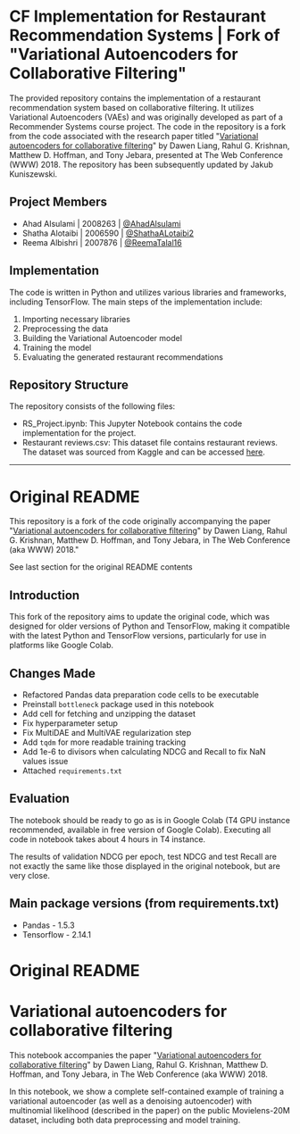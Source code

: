 # CF Implementation for Restaurant Recommendation Systems | Fork of "Variational Autoencoders for Collaborative Filtering"
The provided repository contains the implementation of a restaurant recommendation system based on collaborative filtering. It utilizes Variational Autoencoders (VAEs) and was originally developed as part of a Recommender Systems course project. The code in the repository is a fork from the code associated with the research paper titled "[Variational autoencoders for collaborative filtering](https://arxiv.org/pdf/1802.05814.pdf)" by Dawen Liang, Rahul G. Krishnan, Matthew D. Hoffman, and Tony Jebara, presented at The Web Conference (WWW) 2018. The repository has been subsequently updated by Jakub Kuniszewski.

## Project Members
* Ahad Alsulami | 2008263 | [@AhadAlsulami](https://github.com/AhadAlsulami)
* Shatha Alotaibi | 2006590 | [@ShathaALotaibi2](https://github.com/ShathaALotaibi2)
* Reema Albishri | 2007876 | [@ReemaTalal16](https://github.com/ReemaTalal16)

## Implementation
The code is written in Python and utilizes various libraries and frameworks, including TensorFlow. The main steps of the implementation include:
1. Importing necessary libraries
2. Preprocessing the data
3. Building the Variational Autoencoder model
4. Training the model
5. Evaluating the generated restaurant recommendations

## Repository Structure
The repository consists of the following files:
* RS_Project.ipynb: This Jupyter Notebook contains the code implementation for the project.
* Restaurant reviews.csv: This dataset file contains restaurant reviews. The dataset was sourced from Kaggle and can be accessed [here](https://www.kaggle.com/datasets/batjoker/zomato-restaurants-hyderabad/data).

_______________________


# Original README
This repository is a fork of the code originally accompanying the paper 
"[Variational autoencoders for collaborative filtering](https://arxiv.org/abs/1802.05814)" by Dawen Liang, Rahul G. Krishnan, Matthew D. Hoffman, and Tony Jebara, in The Web Conference (aka WWW) 2018."

See last section for the original README contents

## Introduction

This fork of the repository aims to update the original code, which was designed for older versions of Python and TensorFlow, making it compatible with the latest Python and TensorFlow versions, particularly for use in platforms like Google Colab.

## Changes Made

- Refactored Pandas data preparation code cells to be executable
- Preinstall `bottleneck` package used in this notebook
- Add cell for fetching and unzipping the dataset
- Fix hyperparameter setup
- Fix MultiDAE and MultiVAE regularization step
- Add `tqdm` for more readable training tracking
- Add 1e-6 to divisors when calculating NDCG and Recall to fix NaN values issue
- Attached `requirements.txt`

## Evaluation

The notebook should be ready to go as is in Google Colab (T4 GPU instance recommended, available in free version of Google Colab).
Executing all code in notebook takes about 4 hours in T4 instance.

The results of validation NDCG per epoch, test NDCG and test Recall are not exactly the same like those displayed in the original notebook, but are very close.

## Main package versions (from requirements.txt)

- Pandas - 1.5.3
- Tensorflow - 2.14.1

# Original README
# Variational autoencoders for collaborative filtering

This notebook accompanies the paper "[Variational autoencoders for collaborative filtering](https://arxiv.org/abs/1802.05814)" by Dawen Liang, Rahul G. Krishnan, Matthew D. Hoffman, and Tony Jebara, in The Web Conference (aka WWW) 2018.

In this notebook, we show a complete self-contained example of training a variational autoencoder (as well as a denoising autoencoder) with multinomial likelihood (described in the paper) on the public Movielens-20M dataset, including both data preprocessing and model training.
